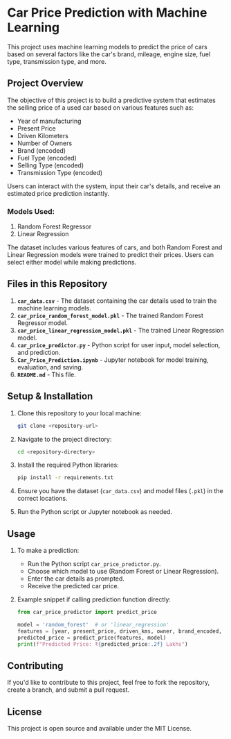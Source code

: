 # Car Price Prediction with Machine Learning

This project uses machine learning models to predict the price of cars based on several factors like the car's brand, mileage, engine size, fuel type, transmission type, and more.

## Project Overview

The objective of this project is to build a predictive system that estimates the selling price of a used car based on various features such as:

* Year of manufacturing
* Present Price
* Driven Kilometers
* Number of Owners
* Brand (encoded)
* Fuel Type (encoded)
* Selling Type (encoded)
* Transmission Type (encoded)

Users can interact with the system, input their car's details, and receive an estimated price prediction instantly.

### Models Used:

1. Random Forest Regressor
2. Linear Regression

The dataset includes various features of cars, and both Random Forest and Linear Regression models were trained to predict their prices. Users can select either model while making predictions.

## Files in this Repository

1. **`car_data.csv`** - The dataset containing the car details used to train the machine learning models.
2. **`car_price_random_forest_model.pkl`** - The trained Random Forest Regressor model.
3. **`car_price_linear_regression_model.pkl`** - The trained Linear Regression model.
4. **`car_price_predictor.py`** - Python script for user input, model selection, and prediction.
5. **`Car_Price_Prediction.ipynb`** - Jupyter notebook for model training, evaluation, and saving.
6. **`README.md`** - This file.

## Setup & Installation

1. Clone this repository to your local machine:

   ```bash
   git clone <repository-url>
   ```

2. Navigate to the project directory:

   ```bash
   cd <repository-directory>
   ```

3. Install the required Python libraries:

   ```bash
   pip install -r requirements.txt
   ```

4. Ensure you have the dataset (`car_data.csv`) and model files (`.pkl`) in the correct locations.

5. Run the Python script or Jupyter notebook as needed.

## Usage

1. To make a prediction:

   * Run the Python script `car_price_predictor.py`.
   * Choose which model to use (Random Forest or Linear Regression).
   * Enter the car details as prompted.
   * Receive the predicted car price.

2. Example snippet if calling prediction function directly:

   ```python
   from car_price_predictor import predict_price

   model = 'random_forest'  # or 'linear_regression'
   features = [year, present_price, driven_kms, owner, brand_encoded, fuel_type_encoded, selling_type_encoded, transmission_encoded]
   predicted_price = predict_price(features, model)
   print(f"Predicted Price: ₹{predicted_price:.2f} Lakhs")
   ```

## Contributing

If you'd like to contribute to this project, feel free to fork the repository, create a branch, and submit a pull request.

## License

This project is open source and available under the MIT License.
